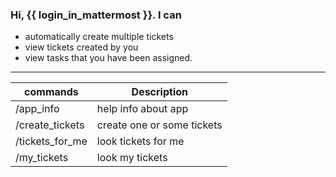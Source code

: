 ### Hi, {{ login_in_mattermost }}. I can 

* automatically create multiple tickets
* view tickets created by you
* view tasks that you have been assigned.

---

| commands        | Description                |
|-----------------|----------------------------|
| /app_info       | help info about app        |
| /create_tickets | create one or some tickets |
| /tickets_for_me | look tickets for me        |
| /my_tickets     | look my tickets            |
